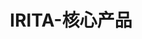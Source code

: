 ---
{
    layout: Layout,
    isIrita: true,
    title: IRITA-核心产品,
    inland: {
    },
    international: {
        titleContent: {
            title: IRITA,
            subTitle: the Consortium Chain Product Line for Next-Generation Distributed Business
        }
    }
}
---